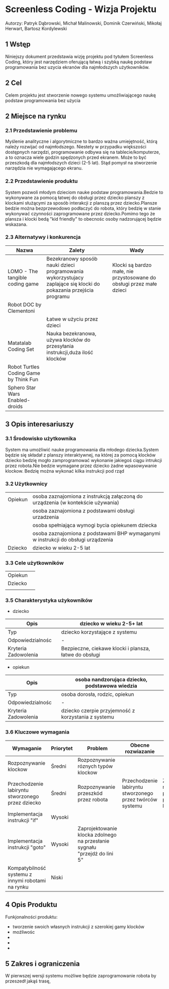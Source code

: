 # Screenless Coding - Wizja Projektu

Autorzy:
Patryk Dąbrowski, Michał Malinowski, Dominik Czerwiński, Mikołaj Herwart, Bartosz Kordylewski 

## 1 Wstęp
Niniejszy dokument przedstawia wizję projektu pod tytułem Screenless Coding, który jest narzędziem oferującą łatwą i szybką naukę podstaw programowania bez uzycia ekranów dla najmłodszych użytkowników.

## 2 Cel
Celem projektu jest stworzenie nowego systemu umożliwiającego naukę podstaw programowania bez użycia  

## 2 Miejsce na rynku 
### 2.1 Przedstawienie problemu
Myślenie analityczne i algorytmiczne to bardzo ważna umiejętność, którą
należy rozwijać od najmłodszego. Niestety w przypadku większości
dostępnych narzędzi, programowanie odbywa się na tablecie/komputerze,
a to oznacza wiele godzin spędzonych przed ekranem. Może to być
przeszkodą dla najmłodszych dzieci (2-5 lat). Stąd pomysł na stworzenie
narzędzia nie wymagającego ekranu. 
### 2.2 Przedstawienie produktu
System pozwoli młodym dzieciom nauke podstaw programowania.Bedzie to wykonywane za pomocą łatwej do obsługi przez dziecko planszy z klockami służącymi za sposób interakcji z planszą przez dziecko.Plansze bedzie można bezprzewodowo podłaczyć do robota, który bedzię w stanie wykonywać czynności zaprogramowane przez dziecko.Pomimo tego że plansza i klocki bedą "kid friendly" to obecnośc osoby nadzorującej będzie wskazana.

### 2.3 Alternatywy i konkurencja

| Nazwa | Zalety | Wady |
|-------|--------|------|
| LOMO - The tangible coding game      |  Bezekranowy sposób nauki dzieci programowania wykorzystujacy zaplające się klocki do pokazania przejścia programu      | Klocki są bardzo małe, nie przystosowane do obsługi przez małe dzieci     |
| Robot DOC by Clementoni
      | Łatwe w użyciu przez dzieci       |      |
| Matatalab Coding Set      | Nauka bezekranowa, używa klocków do przesyłania instrukcji,duża ilość klocków       |      |
| Robot Turtles Coding Game by Think Fun |                                       |
| Sphero Star Wars Enabled-droids |                                              |

## 3 Opis interesariuszy

### 3.1 Środowisko użytkownika

System ma umożliwić nauke programowania dla młodego dziecka.System będzie się składał z 
planszy interaktywnej, na której za pomocą klocków dziecko bedzię mogło zamprogramować
wykonanie jakiegoś ciągu intrukcji przez robota.Nie bedzie wymagane przez dziecko żadne wpasowywanie klockow.
Bedzię można wykonać kilka instrukcji pod rząd

### 3.2 Użytkownicy

|         |   |
|---------|---|
| Opiekun | osoba zaznajomiona z instrukcją załączoną do urządzenia (w kontekście używania)    |
|         | osoba zaznajomiona z podstawami obsługi urzadzenia                                 |
|         | osoba spełniająca wymogi bycia opiekunem dziecka                                   |
|         | osoba zaznajomiona z podstawami BHP wymaganymi w instrukcji do obsługi urządzenia  |
| Dziecko | dziecko w wieku 2-5 lat  |

### 3.3 Cele użytkowników

|         |   |
|---------|---|
| Opiekun |   |
| Dziecko |   |
                                           |
### 3.5 Charakterystyka użykowników
* dziecko

| Opis                 | dziecko w wieku 2-5+ lat  |
|----------------------|---|
| Typ                  | dziecko korzystające z systemu  |
| Odpowiedzialnośc     | - |
| Kryteria Zadowolenia | Bezpieczne, ciekawe klocki i plansza, łatwe do obsługi   |

* opiekun

| Opis                 | osoba nandzorująca dziecko, podstawowa wiedzia   |
|----------------------|---|
| Typ                  | osoba dorosła, rodzic, opiekun   |
| Odpowiedzialnośc     | - |
| Kryteria Zadowolenia | dziecko czerpie przyjemność z korzystania z systemu    |

### 3.6 Kluczowe wymagania

| Wymaganie                                         | Priorytet | Problem | Obecne rozwiazanie | Proponowane Rozwiazanie |
|---------------------------------------------------|----------|---------|--------------------|-------------------------|
| Rozpoznywanie klockow                             | Średni | Rozpoznywanie róznych typów klockow |||
| Przechodzenie labiryntu stworzonego przez dziecko | Średni | Rozpoznywanie przeszkód przez robota | Przechodzenie labiryntu stworzonego przez twórców systemu | Zaimplementowanie rozpoznywania przeszkody i reguły przechodzenie labiryntu |
| Implementacja instrukcji "if"                     | Wysoki | | | |                       
| Implementacja instrukcji "goto"                   | Wysoki | Zaprojektowanie klocka zdolnego na przesłanie sygnału "przejdż do lini 5" | | |
| Kompatybilność systemu z innymi robotami na rynku | Niski  | | | |



## 4 Opis Produktu
Funkjonalności produktu:
* tworzenie swoich własnych instrukcji z szerokiej gamy klocków
* możliwośc 
*
*
*

## 5 Zakres i ograniczenia
W pierwszej wersji systemu możliwe będzie zaprogramowanie robota by przeszedł jakąś trasę,

